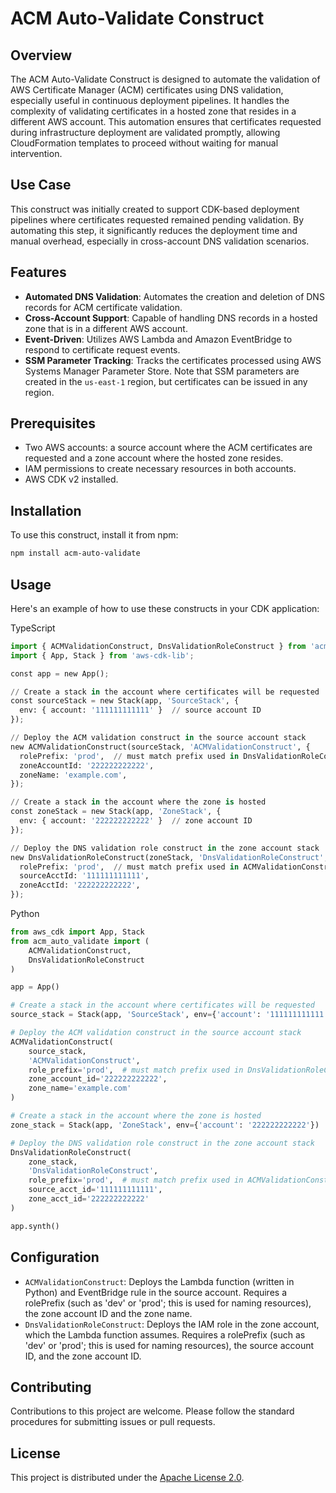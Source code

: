 # ACM Auto-Validate Construct

## Overview

The ACM Auto-Validate Construct is designed to automate the validation of AWS Certificate Manager (ACM) certificates using DNS validation, especially useful in continuous deployment pipelines. It handles the complexity of validating certificates in a hosted zone that resides in a different AWS account. This automation ensures that certificates requested during infrastructure deployment are validated promptly, allowing CloudFormation templates to proceed without waiting for manual intervention.

## Use Case

This construct was initially created to support CDK-based deployment pipelines where certificates requested remained pending validation. By automating this step, it significantly reduces the deployment time and manual overhead, especially in cross-account DNS validation scenarios.

## Features

* **Automated DNS Validation**: Automates the creation and deletion of DNS records for ACM certificate validation.
* **Cross-Account Support**: Capable of handling DNS records in a hosted zone that is in a different AWS account.
* **Event-Driven**: Utilizes AWS Lambda and Amazon EventBridge to respond to certificate request events.
* **SSM Parameter Tracking**: Tracks the certificates processed using AWS Systems Manager Parameter Store. Note that SSM parameters are created in the `us-east-1` region, but certificates can be issued in any region.

## Prerequisites

* Two AWS accounts: a source account where the ACM certificates are requested and a zone account where the hosted zone resides.
* IAM permissions to create necessary resources in both accounts.
* AWS CDK v2 installed.

## Installation

To use this construct, install it from npm:

```bash
npm install acm-auto-validate
```

## Usage

Here's an example of how to use these constructs in your CDK application:

TypeScript

```python
import { ACMValidationConstruct, DnsValidationRoleConstruct } from 'acm-auto-validate';
import { App, Stack } from 'aws-cdk-lib';

const app = new App();

// Create a stack in the account where certificates will be requested
const sourceStack = new Stack(app, 'SourceStack', {
  env: { account: '111111111111' }  // source account ID
});

// Deploy the ACM validation construct in the source account stack
new ACMValidationConstruct(sourceStack, 'ACMValidationConstruct', {
  rolePrefix: 'prod',  // must match prefix used in DnsValidationRoleConstruct
  zoneAccountId: '222222222222',
  zoneName: 'example.com',
});

// Create a stack in the account where the zone is hosted
const zoneStack = new Stack(app, 'ZoneStack', {
  env: { account: '222222222222' }  // zone account ID
});

// Deploy the DNS validation role construct in the zone account stack
new DnsValidationRoleConstruct(zoneStack, 'DnsValidationRoleConstruct', {
  rolePrefix: 'prod',  // must match prefix used in ACMValidationConstruct
  sourceAcctId: '111111111111',
  zoneAcctId: '222222222222',
});
```

Python

```python
from aws_cdk import App, Stack
from acm_auto_validate import (
    ACMValidationConstruct,
    DnsValidationRoleConstruct
)

app = App()

# Create a stack in the account where certificates will be requested
source_stack = Stack(app, 'SourceStack', env={'account': '111111111111'})

# Deploy the ACM validation construct in the source account stack
ACMValidationConstruct(
    source_stack,
    'ACMValidationConstruct',
    role_prefix='prod',  # must match prefix used in DnsValidationRoleConstruct
    zone_account_id='222222222222',
    zone_name='example.com'
)

# Create a stack in the account where the zone is hosted
zone_stack = Stack(app, 'ZoneStack', env={'account': '222222222222'})

# Deploy the DNS validation role construct in the zone account stack
DnsValidationRoleConstruct(
    zone_stack,
    'DnsValidationRoleConstruct',
    role_prefix='prod',  # must match prefix used in ACMValidationConstruct
    source_acct_id='111111111111',
    zone_acct_id='222222222222'
)

app.synth()
```

## Configuration

* `ACMValidationConstruct`: Deploys the Lambda function (written in Python) and EventBridge rule in the source account. Requires a rolePrefix (such as 'dev' or 'prod'; this is used for naming resources), the zone account ID and the zone name.
* `DnsValidationRoleConstruct`: Deploys the IAM role in the zone account, which the Lambda function assumes. Requires a rolePrefix (such as 'dev' or 'prod'; this is used for naming resources), the source account ID, and the zone account ID.

## Contributing

Contributions to this project are welcome. Please follow the standard procedures for submitting issues or pull requests.

## License

This project is distributed under the [Apache License 2.0](LICENSE).

